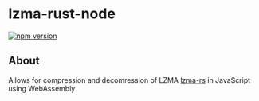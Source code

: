 # lzma-rust-node

[![npm version](https://badge.fury.io/js/lzma-rust-node.svg)](https://www.npmjs.com/package/lzma-rust-node)

## About

Allows for compression and decomression of LZMA [lzma-rs](https://crates.io/crates/lzma-rs) in JavaScript using WebAssembly
